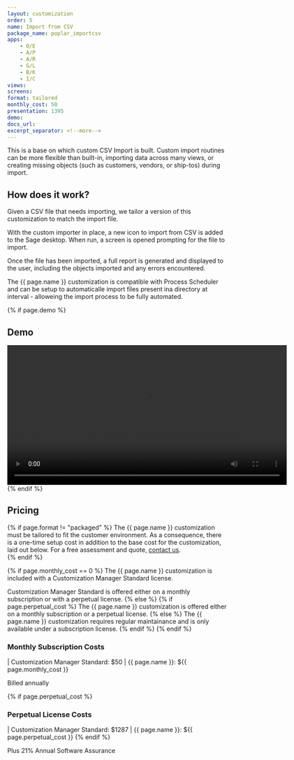 ```yaml
---
layout: customization
order: 5
name: Import from CSV
package_name: poplar_importcsv
apps:
    - O/E
    - A/P
    - A/R
    - G/L
    - B/K
    - I/C
views:
screens:
format: tailored
monthly_cost: 50
presentation: 1395
demo: 
docs_url: 
excerpt_separator: <!--more-->
---
```


This is a base on which custom CSV Import is built. Custom import 
routines can be more flexible than built-in, importing data across 
many views, or creating missing objects (such as customers, vendors, or
ship-tos) during import.
<!--more-->

## How does it work?

Given a CSV file that needs importing, we tailor a version of this 
customization to match the import file.  

With the custom importer in place, a new icon to import from CSV is
added to the Sage desktop. When run, a screen is opened prompting for the
file to import.  

Once the file has been imported, a full report is generated and displayed to
the user, including the objects imported and any errors encountered.

The {{ page.name }} customization is compatible with Process Scheduler and
can be setup to automaticalle import files present ina directory at interval - 
alloweing the import process to be fully automated.

{% if page.demo %}
## Demo

<video width="640" controls>
  <source src="{{ page.demo }}" type="video/mp4">
  Your browser doesn't support the video tag.
</video>
{% endif %}

## Pricing

{% if page.format != "packaged" %}
The {{ page.name }} customization must be tailored to fit the customer 
environment. As a consequence, there is a one-time setup cost in addition 
to the base cost for the customization, laid out below. For a free assessment
and quote,  <a href="mailto:chris@poplars.dev">contact us</a>.  
{% endif %}

{% if page.monthly_cost == 0 %}
The {{ page.name }} customization is included with a Customization Manager 
Standard license.  

Customization Manager Standard is offered either on a monthly 
subscription or with a perpetual license.
{% else %}
    {% if page.perpetual_cost %}
The {{ page.name }} customization is offered either on a monthly 
subscription or a perpetual license.
    {% else %}
The {{ page.name }} customization requires regular maintainance and is only
available under a subscription license.
    {% endif %}
{% endif %}

### Monthly Subscription Costs

| Customization Manager Standard: $50
| {{ page.name }}: ${{ page.monthly_cost }}

Billed annually

{% if page.perpetual_cost %}
### Perpetual License Costs

| Customization Manager Standard: $1287
| {{ page.name }}: ${{ page.perpetual_cost }}
{% endif %}

Plus 21% Annual Software Assurance
